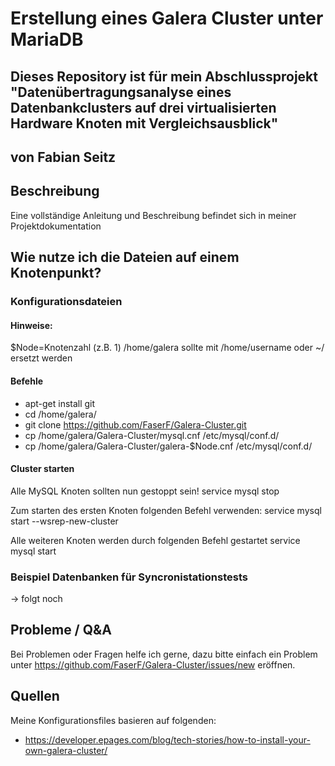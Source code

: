 # Erstellung eines Galera Cluster unter MariaDB
## Dieses Repository ist für mein Abschlussprojekt "Datenübertragungsanalyse eines Datenbankclusters auf drei virtualisierten Hardware Knoten mit Vergleichsausblick"
## von Fabian Seitz
## Beschreibung

Eine vollständige Anleitung und Beschreibung befindet sich in meiner Projektdokumentation

## Wie nutze ich die Dateien auf einem Knotenpunkt?

### Konfigurationsdateien

#### Hinweise:
$Node=Knotenzahl (z.B. 1)
/home/galera sollte mit /home/username oder ~/ ersetzt werden

#### Befehle
- apt-get install git
- cd /home/galera/
- git clone https://github.com/FaserF/Galera-Cluster.git
- cp /home/galera/Galera-Cluster/mysql.cnf /etc/mysql/conf.d/
- cp /home/galera/Galera-Cluster/galera-$Node.cnf /etc/mysql/conf.d/

#### Cluster starten
Alle MySQL Knoten sollten nun gestoppt sein!
service mysql stop

Zum starten des ersten Knoten folgenden Befehl verwenden:
service mysql start --wsrep-new-cluster

Alle weiteren Knoten werden durch folgenden Befehl gestartet
service mysql start

### Beispiel Datenbanken für Syncronistationstests

-> folgt noch

## Probleme / Q&A

Bei Problemen oder Fragen helfe ich gerne, dazu bitte einfach ein Problem unter https://github.com/FaserF/Galera-Cluster/issues/new eröffnen.

## Quellen
Meine Konfigurationsfiles basieren auf folgenden:
- https://developer.epages.com/blog/tech-stories/how-to-install-your-own-galera-cluster/